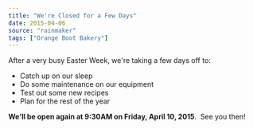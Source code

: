 ```yaml
---
title: "We're Closed for a Few Days"
date: 2015-04-06
source: "rainmaker"
tags: ["Orange Boot Bakery"]
---
```


After a very busy Easter Week, we're taking a few days off to:

- Catch up on our sleep
- Do some maintenance on our equipment
- Test out some new recipes
- Plan for the rest of the year

**We'll be open again at 9:30AM on Friday, April 10, 2015**.  See you then!
